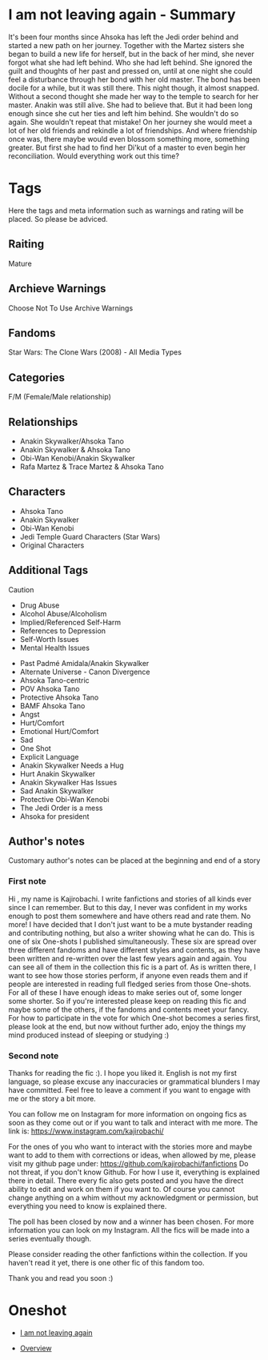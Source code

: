 # I am not leaving again - Summary

It's been four months since Ahsoka has left the Jedi order behind and started a new path on her journey. Together with the Martez sisters she began to build a new life for herself, but in the back of her mind, she never forgot what she had left behind. Who she had left behind. She ignored the guilt and thoughts of her past and pressed on, until at one night she could feel a disturbance through her bond with her old master. The bond has been docile for a while, but it was still there. This night though, it almost snapped. Without a second thought she made her way to the temple to search for her master. Anakin was still alive. She had to believe that. But it had been long enough since she cut her ties and left him behind. She wouldn't do so again. She wouldn't repeat that mistake! On her journey she would meet a lot of her old friends and rekindle a lot of friendships. And where friendship once was, there maybe would even blossom something more, something greater. But first she had to find her Di'kut of a master to even begin her reconciliation. Would everything work out this time?

# Tags
Here the tags and meta information such as warnings and rating will be placed. So please be adviced.

## Raiting
Mature

## Archieve Warnings
Choose Not To Use Archive Warnings

## Fandoms
Star Wars: The Clone Wars (2008) - All Media Types

## Categories
F/M (Female/Male relationship)

## Relationships
- Anakin Skywalker/Ahsoka Tano
- Anakin Skywalker & Ahsoka Tano
- Obi-Wan Kenobi/Anakin Skywalker
- Rafa Martez & Trace Martez & Ahsoka Tano

## Characters
- Ahsoka Tano
- Anakin Skywalker
- Obi-Wan Kenobi
- Jedi Temple Guard Characters (Star Wars)
- Original Characters

## Additional Tags

> [!CAUTION]
> - Drug Abuse
> - Alcohol Abuse/Alcoholism
> - Implied/Referenced Self-Harm
> - References to Depression
> - Self-Worth Issues
> - Mental Health Issues

- Past Padmé Amidala/Anakin Skywalker
- Alternate Universe - Canon Divergence
- Ahsoka Tano-centric
- POV Ahsoka Tano
- Protective Ahsoka Tano
- BAMF Ahsoka Tano
- Angst
- Hurt/Comfort
- Emotional Hurt/Comfort
- Sad
- One Shot
- Explicit Language
- Anakin Skywalker Needs a Hug
- Hurt Anakin Skywalker
- Anakin Skywalker Has Issues
- Sad Anakin Skywalker
- Protective Obi-Wan Kenobi
- The Jedi Order is a mess 
- Ahsoka for president

## Author's notes

Customary author's notes can be placed at the beginning and end of a story

### First note
Hi , my name is Kajirobachi. I write fanfictions and stories of all kinds ever since I can remember. But to this day, I never was confident in my works enough to post them somewhere and have others read and rate them. No more! I have decided that I don't just want to be a mute bystander reading and contributing nothing, but also a writer showing what he can do. This is one of six One-shots I published simultaneously. These six are spread over three different fandoms and have different styles and contents, as they have been written and re-written over the last few years again and again. You can see all of them in the collection this fic is a part of. As is written there, I want to see how those stories perform, if anyone even reads them and if people are interested in reading full fledged series from those One-shots. For all of these I have enough ideas to make series out of, some longer some shorter. So if you're interested please keep on reading this fic and maybe some of the others, if the fandoms and contents meet your fancy. For how to participate in  the vote for which One-shot becomes a series first, please look at the end, but now without further ado, enjoy the things my mind produced instead of sleeping or studying :)

### Second note
Thanks for reading the fic :). I hope you liked it. English is not my first language, so please excuse any inaccuracies or grammatical blunders I may have committed. Feel free to leave a comment if you want to engage with me or the story a bit more.

You can follow me on Instagram for more information on ongoing fics as soon as they come out or if you want to talk and interact with me more. The link is: https://www.instagram.com/kajirobachi/

For the ones of you who want to interact with the stories more and maybe want to add to them with corrections or ideas, when allowed by me, please visit my github page under: https://github.com/kajirobachi/fanfictions
Do not threat, if you don't know Github. For how I use it, everything is explained there in detail. There every fic also gets posted and you have the direct ability to edit and work on them if you want to. Of course you cannot change anything on a whim without my acknowledgment or permission, but everything you need to know is explained there.

The poll has been closed by now and a winner has been chosen. For more information you can look on my Instagram. All the fics will be made into a series eventually though.

Please consider reading the other fanfictions within the collection. If you haven't read it yet, there is one other fic of this fandom too.

Thank you and read you soon :)  

# Oneshot
- [I am not leaving again](/Star%20Wars/Oneshots/I%20am%20not%20leaving%20again%20(Pre-series)/Oneshot.md)

- [Overview](/Star%20Wars/README.md)